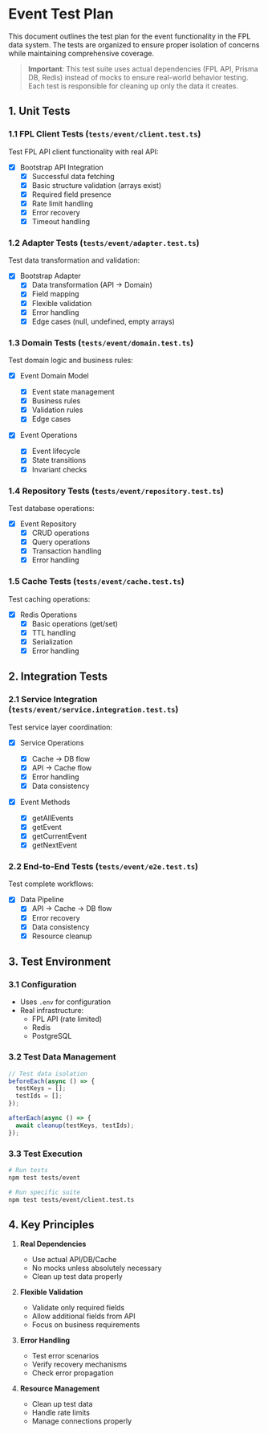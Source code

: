 # Event Test Plan

This document outlines the test plan for the event functionality in the FPL data system. The tests are organized to ensure proper isolation of concerns while maintaining comprehensive coverage.

> **Important**: This test suite uses actual dependencies (FPL API, Prisma DB, Redis) instead of mocks to ensure real-world behavior testing. Each test is responsible for cleaning up only the data it creates.

## 1. Unit Tests

### 1.1 FPL Client Tests (`tests/event/client.test.ts`)

Test FPL API client functionality with real API:

- [x] Bootstrap API Integration
  - [x] Successful data fetching
  - [x] Basic structure validation (arrays exist)
  - [x] Required field presence
  - [x] Rate limit handling
  - [x] Error recovery
  - [x] Timeout handling

### 1.2 Adapter Tests (`tests/event/adapter.test.ts`)

Test data transformation and validation:

- [x] Bootstrap Adapter
  - [x] Data transformation (API → Domain)
  - [x] Field mapping
  - [x] Flexible validation
  - [x] Error handling
  - [x] Edge cases (null, undefined, empty arrays)

### 1.3 Domain Tests (`tests/event/domain.test.ts`)

Test domain logic and business rules:

- [x] Event Domain Model

  - [x] Event state management
  - [x] Business rules
  - [x] Validation rules
  - [x] Edge cases

- [x] Event Operations
  - [x] Event lifecycle
  - [x] State transitions
  - [x] Invariant checks

### 1.4 Repository Tests (`tests/event/repository.test.ts`)

Test database operations:

- [x] Event Repository
  - [x] CRUD operations
  - [x] Query operations
  - [x] Transaction handling
  - [x] Error handling

### 1.5 Cache Tests (`tests/event/cache.test.ts`)

Test caching operations:

- [x] Redis Operations
  - [x] Basic operations (get/set)
  - [x] TTL handling
  - [x] Serialization
  - [x] Error handling

## 2. Integration Tests

### 2.1 Service Integration (`tests/event/service.integration.test.ts`)

Test service layer coordination:

- [x] Service Operations

  - [x] Cache → DB flow
  - [x] API → Cache flow
  - [x] Error handling
  - [x] Data consistency

- [x] Event Methods
  - [x] getAllEvents
  - [x] getEvent
  - [x] getCurrentEvent
  - [x] getNextEvent

### 2.2 End-to-End Tests (`tests/event/e2e.test.ts`)

Test complete workflows:

- [x] Data Pipeline
  - [x] API → Cache → DB flow
  - [x] Error recovery
  - [x] Data consistency
  - [x] Resource cleanup

## 3. Test Environment

### 3.1 Configuration

- Uses `.env` for configuration
- Real infrastructure:
  - FPL API (rate limited)
  - Redis
  - PostgreSQL

### 3.2 Test Data Management

```typescript
// Test data isolation
beforeEach(async () => {
  testKeys = [];
  testIds = [];
});

afterEach(async () => {
  await cleanup(testKeys, testIds);
});
```

### 3.3 Test Execution

```bash
# Run tests
npm test tests/event

# Run specific suite
npm test tests/event/client.test.ts
```

## 4. Key Principles

1. **Real Dependencies**

   - Use actual API/DB/Cache
   - No mocks unless absolutely necessary
   - Clean up test data properly

2. **Flexible Validation**

   - Validate only required fields
   - Allow additional fields from API
   - Focus on business requirements

3. **Error Handling**

   - Test error scenarios
   - Verify recovery mechanisms
   - Check error propagation

4. **Resource Management**
   - Clean up test data
   - Handle rate limits
   - Manage connections properly
